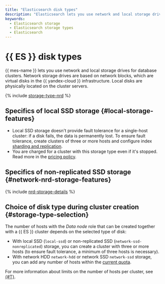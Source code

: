 ```yaml
---
title: "Elasticsearch disk types"
description: "Elasticsearch lets you use network and local storage drives for clusters. Network storage drives are based on network blocks, which are virtual disks in the {{ yandex-cloud }} infrastructure."
keywords:
  - Elasticsearch storage
  - Elasticsearch storage types
  - Elasticsearch
---
```


# {{ ES }} disk types


{{ mes-name }} lets you use network and local storage drives for database clusters. Network storage drives are based on network blocks, which are virtual disks in the {{ yandex-cloud }} infrastructure. Local disks are physically located on the cluster servers.

{% include [storage-type-nrd](../../_includes/mdb/mes/storage-type.md) %}

## Specifics of local SSD storage {#local-storage-features}

* Local SSD storage doesn't provide fault tolerance for a single-host cluster: if a disk fails, the data is permanently lost. To ensure fault tolerance, create clusters of three or more hosts and configure index [sharding and replication](scalability-and-resilience.md).
* You are charged for a cluster with this storage type even if it's stopped. Read more in the [pricing policy](../pricing.md).

## Specifics of non-replicated SSD storage {#network-nrd-storage-features}

{% include [nrd-storage-details](../../_includes/mdb/nrd-storage-details.md) %}

## Choice of disk type during cluster creation {#storage-type-selection}

The number of hosts with the _Data node_ role that can be created together with a {{ ES }} cluster depends on the selected type of disk:

* With local SSD (`local-ssd`) or non-replicated SSD (`network-ssd-nonreplicated`) storage, you can create a cluster with three or more hosts (to ensure fault tolerance, a minimum of three hosts is necessary).
* With network HDD `network-hdd` or network SSD `network-ssd` storage, you can add any number of hosts within the [current quota](./limits.md).

For more information about limits on the number of hosts per cluster, see [{#T}](./limits.md).
